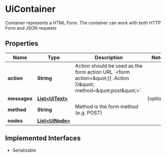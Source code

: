 

# UiContainer

Container represents a HTML Form. The container can work with both HTTP Form and JSON requests

## Properties

Name | Type | Description | Notes
------------ | ------------- | ------------- | -------------
**action** | **String** | Action should be used as the form action URL &#x60;&lt;form action&#x3D;\&quot;{{ .Action }}\&quot; method&#x3D;\&quot;post\&quot;&gt;&#x60;. | 
**messages** | [**List&lt;UiText&gt;**](UiText.md) |  |  [optional]
**method** | **String** | Method is the form method (e.g. POST) | 
**nodes** | [**List&lt;UiNode&gt;**](UiNode.md) |  | 


## Implemented Interfaces

* Serializable


